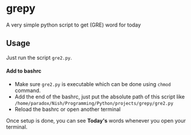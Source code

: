 # grepy
A very simple python  script to get (GRE) word for today


## Usage
Just run the script `gre2.py`.

#### Add to bashrc
- Make sure `gre2.py` is executable which can be done using `chmod` command.  
- Add the end of the bashrc, just put the absolute path of this script like `/home/paradox/Nish/Programming/Python/projects/grepy/gre2.py`
- Reload the bashrc or open another terminal

Once setup is done, you can see **Today's** words whenever you open your terminal.


